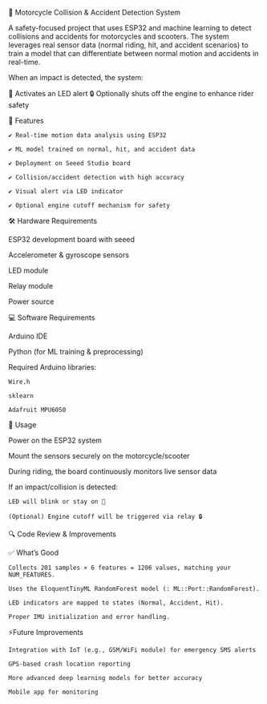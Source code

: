 🚦 Motorcycle Collision & Accident Detection System

A safety-focused project that uses ESP32 and machine learning to detect collisions and accidents for motorcycles and scooters.
The system leverages real sensor data (normal riding, hit, and accident scenarios) to train a model that can differentiate between normal motion and accidents in real-time.

When an impact is detected, the system:

🚨 Activates an LED alert
🔒 Optionally shuts off the engine to enhance rider safety

📌 Features

    ✔️ Real-time motion data analysis using ESP32
    
    ✔️ ML model trained on normal, hit, and accident data
    
    ✔️ Deployment on Seeed Studio board
    
    ✔️ Collision/accident detection with high accuracy
    
    ✔️ Visual alert via LED indicator
    
    ✔️ Optional engine cutoff mechanism for safety

  

🛠️ Hardware Requirements

  ESP32 development board with seeed
  
  Accelerometer & gyroscope sensors
  
  LED module
  
  Relay module 
  
  Power source 

💻 Software Requirements

  Arduino IDE 
  
  Python (for ML training & preprocessing)
  
  Required Arduino libraries:
    
    Wire.h
    
    sklearn
    
    Adafruit MPU6050



🚀 Usage

  Power on the ESP32 system
  
  Mount the sensors securely on the motorcycle/scooter
  
  During riding, the board continuously monitors live sensor data
  
  If an impact/collision is detected:
  
    LED will blink or stay on 🚨
    
    (Optional) Engine cutoff will be triggered via relay 🔒
  



🔍 Code Review & Improvements

  ✅ What’s Good
  
    Collects 201 samples × 6 features = 1206 values, matching your NUM_FEATURES.
    
    Uses the EloquentTinyML RandomForest model (: ML::Port::RandomForest).
    
    LED indicators are mapped to states (Normal, Accident, Hit).
    
    Proper IMU initialization and error handling.
  
  

⚡Future Improvements

    Integration with IoT (e.g., GSM/WiFi module) for emergency SMS alerts
    
    GPS-based crash location reporting
    
    More advanced deep learning models for better accuracy
    
    Mobile app for monitoring
